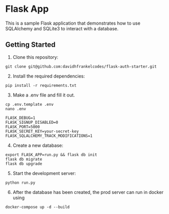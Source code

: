 # Flask App

This is a sample Flask application that demonstrates how to use SQLAlchemy and SQLite3 to interact with a database.

## Getting Started

1. Clone this repository:
```
git clone git@github.com:davidhfrankelcodes/flask-auth-starter.git
```
2. Install the required dependencies:
```
pip install -r requirements.txt
```

3. Make a .env file and fill it out.
```
cp .env.template .env
nano .env
```

```
FLASK_DEBUG=1
FLASK_SIGNUP_DISABLED=0
FLASK_PORT=5000
FLASK_SECRET_KEY=your-secret-key
FLASK_SQLALCHEMY_TRACK_MODIFICATIONS=1
```

4. Create a new database:
```
export FLASK_APP=run.py && flask db init
flask db migrate
flask db upgrade
```

5. Start the development server:
```
python run.py
```

6. After the database has been created, the prod server can run in docker using
```
docker-compose up -d --build
```
